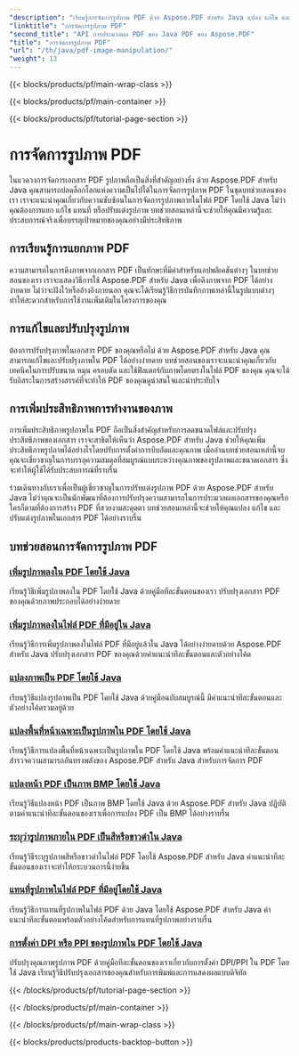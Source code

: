 ```yaml
---
"description": "เรียนรู้การจัดการรูปภาพ PDF ด้วย Aspose.PDF สำหรับ Java แปลง แก้ไข และปรับแต่งรูปภาพในเอกสาร PDF ของคุณได้อย่างง่ายดาย"
"linktitle": "การจัดการรูปภาพ PDF"
"second_title": "API การประมวลผล PDF ของ Java PDF ของ Aspose.PDF"
"title": "การจัดการรูปภาพ PDF"
"url": "/th/java/pdf-image-manipulation/"
"weight": 13
---
```


{{< blocks/products/pf/main-wrap-class >}}

{{< blocks/products/pf/main-container >}}

{{< blocks/products/pf/tutorial-page-section >}}

# การจัดการรูปภาพ PDF


ในแวดวงการจัดการเอกสาร PDF รูปภาพถือเป็นสิ่งที่สำคัญอย่างยิ่ง ด้วย Aspose.PDF สำหรับ Java คุณสามารถปลดล็อกโลกแห่งความเป็นไปได้ในการจัดการรูปภาพ PDF ในชุดบทช่วยสอนของเรา เราจะแนะนำคุณเกี่ยวกับความซับซ้อนในการจัดการรูปภาพภายในไฟล์ PDF โดยใช้ Java ไม่ว่าคุณต้องการแยก แก้ไข แทนที่ หรือปรับแต่งรูปภาพ บทช่วยสอนเหล่านี้จะช่วยให้คุณมีความรู้และประสบการณ์จริงเพื่อบรรลุเป้าหมายของคุณอย่างมีประสิทธิภาพ

## การเรียนรู้การแยกภาพ PDF

ความสามารถในการดึงภาพจากเอกสาร PDF เป็นทักษะที่มีค่าสำหรับแอปพลิเคชันต่างๆ ในบทช่วยสอนของเรา เราจะแสดงวิธีการใช้ Aspose.PDF สำหรับ Java เพื่อดึงภาพจาก PDF ได้อย่างง่ายดาย ไม่ว่าจะฝังไว้หรืออ้างอิงภายนอก คุณจะได้เรียนรู้วิธีการบันทึกภาพเหล่านี้ในรูปแบบต่างๆ ทำให้สะดวกสำหรับการใช้งานเพิ่มเติมในโครงการของคุณ

## การแก้ไขและปรับปรุงรูปภาพ

ต้องการปรับปรุงภาพในเอกสาร PDF ของคุณหรือไม่ ด้วย Aspose.PDF สำหรับ Java คุณสามารถแก้ไขและปรับปรุงภาพใน PDF ได้อย่างง่ายดาย บทช่วยสอนของเราจะแนะนำคุณเกี่ยวกับเทคนิคในการปรับขนาด หมุน ครอบตัด และใช้ฟิลเตอร์กับภาพโดยตรงในไฟล์ PDF ของคุณ คุณจะได้รับอิสระในการสร้างสรรค์ที่จะทำให้ PDF ของคุณดูน่าสนใจและน่าประทับใจ

## การเพิ่มประสิทธิภาพการทำงานของภาพ

การเพิ่มประสิทธิภาพรูปภาพใน PDF ถือเป็นสิ่งสำคัญสำหรับการลดขนาดไฟล์และปรับปรุงประสิทธิภาพของเอกสาร เราจะสาธิตให้เห็นว่า Aspose.PDF สำหรับ Java ช่วยให้คุณเพิ่มประสิทธิภาพรูปภาพได้อย่างไรโดยปรับการตั้งค่าการบีบอัดและคุณภาพ เมื่ออ่านบทช่วยสอนเหล่านี้จบ คุณจะเชี่ยวชาญในการบรรลุความสมดุลที่สมบูรณ์แบบระหว่างคุณภาพของรูปภาพและขนาดเอกสาร ซึ่งจะทำให้ผู้ใช้ได้รับประสบการณ์ที่ราบรื่น

ร่วมเดินทางกับเราเพื่อเป็นผู้เชี่ยวชาญในการปรับแต่งรูปภาพ PDF ด้วย Aspose.PDF สำหรับ Java ไม่ว่าคุณจะเป็นนักพัฒนาที่ต้องการปรับปรุงความสามารถในการประมวลผลเอกสารของคุณหรือใครก็ตามที่ต้องการสร้าง PDF ที่สวยงามสะดุดตา บทช่วยสอนเหล่านี้จะช่วยให้คุณแปลง แก้ไข และปรับแต่งรูปภาพในเอกสาร PDF ได้อย่างราบรื่น

## บทช่วยสอนการจัดการรูปภาพ PDF
### [เพิ่มรูปภาพลงใน PDF โดยใช้ Java](./add-image-to-pdf-using-java/)
เรียนรู้วิธีเพิ่มรูปภาพลงใน PDF โดยใช้ Java ด้วยคู่มือทีละขั้นตอนของเรา ปรับปรุงเอกสาร PDF ของคุณด้วยภาพประกอบได้อย่างง่ายดาย
### [เพิ่มรูปภาพลงในไฟล์ PDF ที่มีอยู่ใน Java](./add-image-to-an-existing-pdf-file-in-java/)
เรียนรู้วิธีการเพิ่มรูปภาพลงในไฟล์ PDF ที่มีอยู่แล้วใน Java ได้อย่างง่ายดายด้วย Aspose.PDF สำหรับ Java ปรับปรุงเอกสาร PDF ของคุณด้วยคำแนะนำทีละขั้นตอนและตัวอย่างโค้ด
### [แปลงภาพเป็น PDF โดยใช้ Java](./convert-an-image-to-pdf-using-java/)
เรียนรู้วิธีแปลงรูปภาพเป็น PDF โดยใช้ Java ด้วยคู่มือฉบับสมบูรณ์นี้ มีคำแนะนำทีละขั้นตอนและตัวอย่างโค้ดรวมอยู่ด้วย
### [แปลงพื้นที่หน้าเฉพาะเป็นรูปภาพใน PDF โดยใช้ Java](./convert-particular-page-region-to-image-in-pdf-using-java/)
เรียนรู้วิธีการแปลงพื้นที่หน้าเฉพาะเป็นรูปภาพใน PDF โดยใช้ Java พร้อมคำแนะนำทีละขั้นตอน สำรวจความสามารถอันทรงพลังของ Aspose.PDF สำหรับ Java สำหรับการจัดการ PDF
### [แปลงหน้า PDF เป็นภาพ BMP โดยใช้ Java](./convert-pdf-pages-to-bmp-image-using-java/)
เรียนรู้วิธีแปลงหน้า PDF เป็นภาพ BMP โดยใช้ Java ด้วย Aspose.PDF สำหรับ Java ปฏิบัติตามคำแนะนำทีละขั้นตอนของเราเพื่อการแปลง PDF เป็น BMP ได้อย่างราบรื่น
### [ระบุว่ารูปภาพภายใน PDF เป็นสีหรือขาวดำใน Java](./identify-if-image-inside-pdf-is-colored-or-black-and-white-in-java/)
เรียนรู้วิธีระบุรูปภาพสีหรือขาวดำในไฟล์ PDF โดยใช้ Aspose.PDF สำหรับ Java คำแนะนำทีละขั้นตอนของเราจะทำให้กระบวนการนี้ง่ายขึ้น
### [แทนที่รูปภาพในไฟล์ PDF ที่มีอยู่โดยใช้ Java](./replace-image-in-existing-pdf-file-using-java/)
เรียนรู้วิธีการแทนที่รูปภาพในไฟล์ PDF ด้วย Java โดยใช้ Aspose.PDF สำหรับ Java คำแนะนำทีละขั้นตอนพร้อมตัวอย่างโค้ดสำหรับการแทนที่รูปภาพอย่างราบรื่น
### [การตั้งค่า DPI หรือ PPI ของรูปภาพใน PDF โดยใช้ Java](./setting-dpi-or-ppi-of-images-in-pdf-using-java/)
ปรับปรุงคุณภาพรูปภาพ PDF ด้วยคู่มือทีละขั้นตอนของเราเกี่ยวกับการตั้งค่า DPI/PPI ใน PDF โดยใช้ Java เรียนรู้วิธีปรับปรุงเอกสารของคุณสำหรับการพิมพ์และการแสดงผลแบบดิจิทัล

{{< /blocks/products/pf/tutorial-page-section >}}

{{< /blocks/products/pf/main-container >}}

{{< /blocks/products/pf/main-wrap-class >}}

{{< blocks/products/products-backtop-button >}}